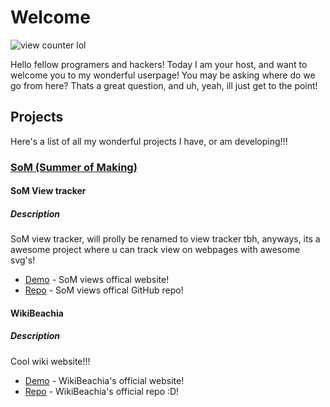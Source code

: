 # Welcome

![view counter lol](https://som-views.null-austin.me/svg/views/null-austin-github/som-2.svg)

Hello fellow programers and hackers! Today I am your host, and want to welcome you to my wonderful userpage! You may be asking where do we go from here? Thats a great question, and uh, yeah, ill just get to the point!

## Projects

Here's a list of all my wonderful projects I have, or am developing!!!

### [SoM (Summer of Making)](https://summer.hackclub.com/)

#### SoM View tracker

##### Description

SoM view tracker, will prolly be renamed to view tracker tbh, anyways, its a awesome project where u can track view on webpages with awesome svg's!

- [Demo](https://som-views.null-austin.me/) - SoM views offical website!
- [Repo](https://github.com/Null-Austin/SoM-view-tracker/) - SoM views offical GitHub repo!

#### WikiBeachia

##### Description

Cool wiki website!!!

- [Demo](https://wiki.null-austin.me/) - WikiBeachia's official website!
- [Repo](https://github.com/Null-Austin/wikibeachia/) - WikiBeachia's official repo :D!
